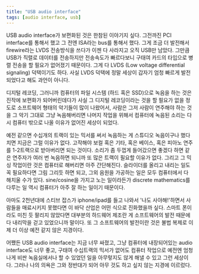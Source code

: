 ```yaml
---
title: "USB audio interface"
tags: [audio interface, usb]
---
```


USB audio interface가 보편화된 것은 한참된 이야기지 싶다. 그전까진 PCI interface를 통해서 했고 그 전엔 ISA라는 bus를 통해서 했다. 그게 조금 더 발전해서 firewire라는 LVDS 전송방식을 쓰다가 이젠 다 사라지고 오직 USB만 남았다. 그만큼 USB가 직렬로 데이터를 전송하지만 전송속도가 빠르다보니 구태여 카드의 타입으로 병렬 전송을 할 필요가 없어졌기 때문이다. 그게 다 LVDS (Low voltage differential signaling) 덕택이기도 하다. 사실 LVDS 덕택에 정말 세상이 갑자기 엄청 빠르게 발전되었다고 해도 과언이 아니다.

디지털 레코딩, 그러니까 컴퓨터의 파일 시스템 (하드 혹은 SSD)으로 녹음을 하는 것은 진작에 보편화가 되어버린데다가 사실 그 디지털 레코딩이라는 것을 할 필요가 없을 정도로 소프트웨어 형태의 악기들이 많이 나왔어서, 사람은 그저 사람이 연주해야 하는 것을 그 악기 그대로 그냥 녹음해버리면 나머지 작업을 위해서 컴퓨터에 녹음된 소리는 다시 컴퓨터 밖으로 나올 이유가 없어진 세상이 되었다. 

예전 같으면 수십개의 트랙이 있는 믹서를 써서 녹음하는 게 스튜디오 녹음이구나 했다 치면 지금은 그럴 이유가 없다. 고작해야 보컬 혹은 기타, 혹은 베이스, 혹은 피아노 연주를 1-2트랙으로 받아버리면 되는 것이다. 소리가 좀 두껍게 들어갔으면 좋겠다 하면 같은 연주자가 여러 번 녹음하면 되니까 또 많은 트랙이 필요할 이유가 없다. 그리고 그 믹싱 작업이란 것은 컴퓨터로 해버리면 아주 간단해진다. 슬라이더를 올리고 내리는 일도 꼭 필요하다면 그림 그리듯 하면 되고, 그외 음원을 가공하는 일은 모두 컴퓨터에서 다 해치울 수가 있다. sine/cosine을 가지고 노는 일이라든가 discrete mathematics를 다루는 일 역시 컴퓨터가 아주 잘 하는 일이기 때문이다. 

아마도 2천년대에 스티브 잡스가 iphone/ipad를 들고 나와서 '나도 사야해!'하면서 사람들을 매료시키지 못했다면 이 바닥 산업은 어떤 식으로 진화했을까 싶다. 스마트 폰이라도 미친 듯 팔리지 않았다면 대부분의 하드웨어 제조란 게 소프트웨어의 발전 때문에 다 내리막을 걷고 있었으니까 말이다. 또 그 소프트웨어의 발전이란 것은 불법 복제로 이제 더 이상 예전 같지 않은 지경이다. 

어쨌든 USB audio interface는 지금 너무 싸졌고, 그냥 컴퓨터에 내장되어있는 audio interface도 너무 좋고, 구태여 수십트랙의 믹서가 없어도 컴퓨터 작업으로 예전엔 엄청나게 비싼 녹음실에서나 할 수 있었던 일을 아무렇지도 않게 해낼 수 있고 그런 세상이다. 그러나 나의 의욕은 그와 정반대가 되어 아무 것도 하고 싶지 않는 지경에 이르렀다. 

